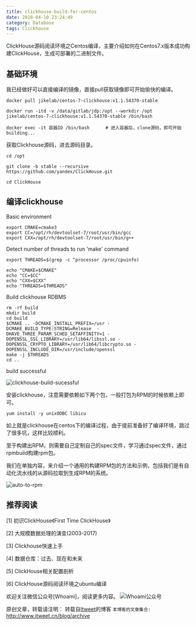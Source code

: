 ```yaml
---
title: clickhouse-build-for-centos
date: 2018-04-10 23:24:49
category: Database
tags: Clickhouse
---
```

ClickHouse源码阅读环境之Centos编译，主要介绍如何在Centos7.x版本成功构建ClickHouse，生成可部署的二进制文件。

## 基础环境

我已经做好可以直接编译的镜像，直接pull获取镜像即可开始愉快的编译。

```
docker pull jikelab/centos-7-clickhouse:v1.1.54370-stable

docker run -itd -v /data/gitlab/jdp:/opt --workdir /opt jikelab/centos-7-clickhouse:v1.1.54370-stable /bin/bash

docker exec -it 容器ID /bin/bash      # 进入容器后，clone源码，即可开始building...
```

获取Clickhouse源码，进去源码目录。

```
cd /opt

git clone -b stable --recursive https://github.com/yandex/ClickHouse.git

cd ClickHouse
```

## 编译clickhouse

Basic environment

```
export CMAKE=cmake3
export CC=/opt/rh/devtoolset-7/root/usr/bin/gcc
export CXX=/opt/rh/devtoolset-7/root/usr/bin/g++
```

Detect number of threads to run 'make' command

```
export THREADS=$(grep -c ^processor /proc/cpuinfo)

echo "CMAKE=$CMAKE"
echo "CC=$CC"
echo "CXX=$CXX"
echo "THREADS=$THREADS"
```

Build clickhouse RDBMS

```
rm -rf build
mkdir build
cd build
$CMAKE .. -DCMAKE_INSTALL_PREFIX=/usr -DCMAKE_BUILD_TYPE:STRING=Release  -DHAVE_THREE_PARAM_SCHED_SETAFFINITY=1 -DOPENSSL_SSL_LIBRARY=/usr/lib64/libssl.so -DOPENSSL_CRYPTO_LIBRARY=/usr/lib64/libcrypto.so -DOPENSSL_INCLUDE_DIR=/usr/include/openssl
make -j $THREADS
cd ..
```

build successful

![clickhouse-build-sucessful](https://github.com/itweet/labs/raw/master/JDP/ClickHouse/img/build-clickhouse.png)

安装clickhouse，注意需要依赖如下两个包，一般打包为RPM的时候依赖上即可。

```
yum install -y unixODBC libicu
```

如上就是clickhouse在centos下的编译过程，由于提前准备好了编译环境，跳过了很多坑，这样比较顺利。

至于构建出RPM，则需要自己定制自己的spec文件，学习通过spec文件，通过rpmbuild构建rpm包。

我们在单独内容，来介绍一个通用的构建RPM包的方法和示例，包括我们是有自动化流水线的从源码拉取到生成RPM的系统。

![auto-to-rpm](https://github.com/itweet/labs/raw/master/JDP/ClickHouse/img/auto-to-rpm.png)

## 推荐阅读

[1] 初识ClickHouse《First Time ClickHouse》

[2] 大规模数据处理的演变(2003-2017)

[3] Clickhouse快速上手

[4] 数据仓库：过去、现在和未来

[5] ClickHouse相关配置剖析

[6] ClickHouse源码阅读环境之ubuntu编译

欢迎关注微信公众号[Whoami]，阅读更多内容。
![Whoami公众号](https://github.com/itweet/labs/raw/master/common/img/weixin_public.gif)

原创文章，转载请注明： 转载自[Itweet](http://www.itweet.cn)的博客
`本博客的文章集合:` http://www.itweet.cn/blog/archive